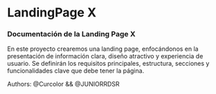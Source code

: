 # LandingPage X

### Documentación de la Landing Page X

En este proyecto crearemos una landing page, enfocándonos en la presentación de información clara, diseño atractivo y experiencia de usuario. Se definirán los requisitos principales, estructura, secciones y funcionalidades clave que debe tener la página.

Authors: @Curcolor && @JUNIORRDSR